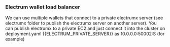 ### Electrum wallet load balancer

We can use multiple wallets that connect to a private electrumx server (see electrumx folder to publish the electrumx server on another server). You can publish electrumx to a private EC2 and just connect it into the cluster on deployment.yaml {{ELECTRUM_PRIVATE_SERVER}} as 10.0.0.0:50002:S (for example)
